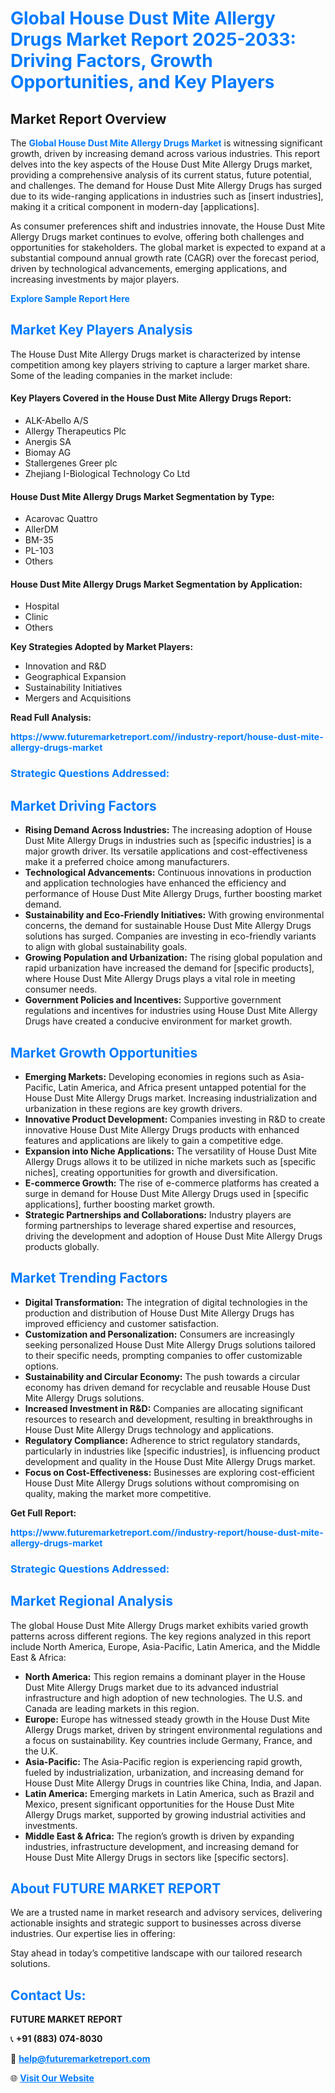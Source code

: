 <h1 style="color: #007BFF;">Global House Dust Mite Allergy Drugs Market Report 2025-2033: Driving Factors, Growth Opportunities, and Key Players</h1>

<section id="overview">
<h2>Market Report Overview</h2>
<p>The <a href="https://www.futuremarketreport.com//industry-report/house-dust-mite-allergy-drugs-market" style="color: #007BFF; text-decoration: none;"><strong>Global House Dust Mite Allergy Drugs Market</strong></a> is witnessing significant growth, driven by increasing demand across various industries. This report delves into the key aspects of the House Dust Mite Allergy Drugs market, providing a comprehensive analysis of its current status, future potential, and challenges. The demand for House Dust Mite Allergy Drugs has surged due to its wide-ranging applications in industries such as [insert industries], making it a critical component in modern-day [applications].</p>
<p>As consumer preferences shift and industries innovate, the House Dust Mite Allergy Drugs market continues to evolve, offering both challenges and opportunities for stakeholders. The global market is expected to expand at a substantial compound annual growth rate (CAGR) over the forecast period, driven by technological advancements, emerging applications, and increasing investments by major players.</p>
</section>

<section id="overview">
<p><a href="https://www.futuremarketreport.com//request-sample/reportId=53223" style="color: #007BFF; text-decoration: none;"><strong>Explore Sample Report Here</strong></a></p>
</section>

<section id="key-players">
<h2 style="color: #007BFF;">Market Key Players Analysis</h2>
<p>The House Dust Mite Allergy Drugs market is characterized by intense competition among key players striving to capture a larger market share. Some of the leading companies in the market include:</p>
<h4>Key Players Covered in the House Dust Mite Allergy Drugs Report:</h4>
<ul><li>ALK-Abello A/S</li><li>Allergy Therapeutics Plc</li><li>Anergis SA</li><li>Biomay AG</li><li>Stallergenes Greer plc</li><li>Zhejiang I-Biological Technology Co Ltd</li></ul>
<h4>House Dust Mite Allergy Drugs Market Segmentation by Type:</h4>
<ul><li>Acarovac Quattro</li><li>AllerDM</li><li>BM-35</li><li>PL-103</li><li>Others</li></ul>

<h4>House Dust Mite Allergy Drugs Market Segmentation by Application:</h4>
<ul><li>Hospital</li><li>Clinic</li><li>Others</li></ul>
<p><strong>Key Strategies Adopted by Market Players:</strong></p>
<ul>
<li>Innovation and R&D</li>
<li>Geographical Expansion</li>
<li>Sustainability Initiatives</li>
<li>Mergers and Acquisitions</li>
</ul>
</section>

<section>
<p><strong>Read Full Analysis: </strong></p><a href="https://www.futuremarketreport.com//industry-report/house-dust-mite-allergy-drugs-market" style="color: #007BFF; text-decoration: none;"><strong>https://www.futuremarketreport.com//industry-report/house-dust-mite-allergy-drugs-market</strong></a>
<h3 style="color: #007BFF;">Strategic Questions Addressed:</h3>
</section>

<section id="driving-factors">
<h2 style="color: #007BFF;">Market Driving Factors</h2>
<ul>
<li><strong>Rising Demand Across Industries:</strong> The increasing adoption of House Dust Mite Allergy Drugs in industries such as [specific industries] is a major growth driver. Its versatile applications and cost-effectiveness make it a preferred choice among manufacturers.</li>
<li><strong>Technological Advancements:</strong> Continuous innovations in production and application technologies have enhanced the efficiency and performance of House Dust Mite Allergy Drugs, further boosting market demand.</li>
<li><strong>Sustainability and Eco-Friendly Initiatives:</strong> With growing environmental concerns, the demand for sustainable House Dust Mite Allergy Drugs solutions has surged. Companies are investing in eco-friendly variants to align with global sustainability goals.</li>
<li><strong>Growing Population and Urbanization:</strong> The rising global population and rapid urbanization have increased the demand for [specific products], where House Dust Mite Allergy Drugs plays a vital role in meeting consumer needs.</li>
<li><strong>Government Policies and Incentives:</strong> Supportive government regulations and incentives for industries using House Dust Mite Allergy Drugs have created a conducive environment for market growth.</li>
</ul>
</section>

<section id="growth-opportunities">
<h2 style="color: #007BFF;">Market Growth Opportunities</h2>
<ul>
<li><strong>Emerging Markets:</strong> Developing economies in regions such as Asia-Pacific, Latin America, and Africa present untapped potential for the House Dust Mite Allergy Drugs market. Increasing industrialization and urbanization in these regions are key growth drivers.</li>
<li><strong>Innovative Product Development:</strong> Companies investing in R&D to create innovative House Dust Mite Allergy Drugs products with enhanced features and applications are likely to gain a competitive edge.</li>
<li><strong>Expansion into Niche Applications:</strong> The versatility of House Dust Mite Allergy Drugs allows it to be utilized in niche markets such as [specific niches], creating opportunities for growth and diversification.</li>
<li><strong>E-commerce Growth:</strong> The rise of e-commerce platforms has created a surge in demand for House Dust Mite Allergy Drugs used in [specific applications], further boosting market growth.</li>
<li><strong>Strategic Partnerships and Collaborations:</strong> Industry players are forming partnerships to leverage shared expertise and resources, driving the development and adoption of House Dust Mite Allergy Drugs products globally.</li>
</ul>
</section>

<section id="trending-factors">
<h2 style="color: #007BFF;">Market Trending Factors</h2>
<ul>
<li><strong>Digital Transformation:</strong> The integration of digital technologies in the production and distribution of House Dust Mite Allergy Drugs has improved efficiency and customer satisfaction.</li>
<li><strong>Customization and Personalization:</strong> Consumers are increasingly seeking personalized House Dust Mite Allergy Drugs solutions tailored to their specific needs, prompting companies to offer customizable options.</li>
<li><strong>Sustainability and Circular Economy:</strong> The push towards a circular economy has driven demand for recyclable and reusable House Dust Mite Allergy Drugs solutions.</li>
<li><strong>Increased Investment in R&D:</strong> Companies are allocating significant resources to research and development, resulting in breakthroughs in House Dust Mite Allergy Drugs technology and applications.</li>
<li><strong>Regulatory Compliance:</strong> Adherence to strict regulatory standards, particularly in industries like [specific industries], is influencing product development and quality in the House Dust Mite Allergy Drugs market.</li>
<li><strong>Focus on Cost-Effectiveness:</strong> Businesses are exploring cost-efficient House Dust Mite Allergy Drugs solutions without compromising on quality, making the market more competitive.</li>
</ul>
</section>

<section>
<p><strong>Get Full Report: </strong></p><a href="https://www.futuremarketreport.com//industry-report/house-dust-mite-allergy-drugs-market" style="color: #007BFF; text-decoration: none;"><strong>https://www.futuremarketreport.com//industry-report/house-dust-mite-allergy-drugs-market</strong></a>
<h3 style="color: #007BFF;">Strategic Questions Addressed:</h3>
</section>


<section id="regional-analysis">
<h2 style="color: #007BFF;">Market Regional Analysis</h2>
<p>The global House Dust Mite Allergy Drugs market exhibits varied growth patterns across different regions. The key regions analyzed in this report include North America, Europe, Asia-Pacific, Latin America, and the Middle East & Africa:</p>
<ul>
<li><strong>North America:</strong> This region remains a dominant player in the House Dust Mite Allergy Drugs market due to its advanced industrial infrastructure and high adoption of new technologies. The U.S. and Canada are leading markets in this region.</li>
<li><strong>Europe:</strong> Europe has witnessed steady growth in the House Dust Mite Allergy Drugs market, driven by stringent environmental regulations and a focus on sustainability. Key countries include Germany, France, and the U.K.</li>
<li><strong>Asia-Pacific:</strong> The Asia-Pacific region is experiencing rapid growth, fueled by industrialization, urbanization, and increasing demand for House Dust Mite Allergy Drugs in countries like China, India, and Japan.</li>
<li><strong>Latin America:</strong> Emerging markets in Latin America, such as Brazil and Mexico, present significant opportunities for the House Dust Mite Allergy Drugs market, supported by growing industrial activities and investments.</li>
<li><strong>Middle East & Africa:</strong> The region’s growth is driven by expanding industries, infrastructure development, and increasing demand for House Dust Mite Allergy Drugs in sectors like [specific sectors].</li>
</ul>
</section>

<footer>
<h2 style="color: #007BFF;">About FUTURE MARKET REPORT</h2>
<p>We are a trusted name in market research and advisory services, delivering actionable insights and strategic support to businesses across diverse industries. Our expertise lies in offering:</p>

<p>Stay ahead in today’s competitive landscape with our tailored research solutions.</p>

<h2 style="color: #007BFF;">Contact Us:</h2>
<p><strong>FUTURE MARKET REPORT</strong></p>
<p>📞 <strong>+91 (883) 074-8030</strong></p>
<p>📧 <strong><a href="mailto:help@futuremarketreport.com" style="color: #007BFF;">help@futuremarketreport.com</a></strong></p>
<p>🌐 <strong><a href="https://www.futuremarketreport.com/" style="color: #007BFF;">Visit Our Website</a></strong></p>
</footer>